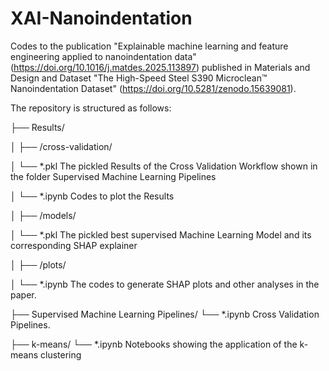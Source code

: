 # XAI-Nanoindentation
Codes to the publication "Explainable machine learning and feature engineering applied to nanoindentation data"  (https://doi.org/10.1016/j.matdes.2025.113897)  published in Materials and Design and Dataset "The High-Speed Steel S390 Microclean™ Nanoindentation Dataset" (https://doi.org/10.5281/zenodo.15639081).

The repository is structured as follows:

├── Results/

│   ├── /cross-validation/

│     └── *.pkl The pickled Results of the Cross Validation Workflow shown in the folder Supervised Machine Learning Pipelines

│     └── *.ipynb Codes to plot the Results

│   ├── /models/

│     └── *.pkl The pickled best supervised Machine Learning Model and its corresponding SHAP explainer

│   ├── /plots/

│     └── *.ipynb The codes to generate SHAP plots and other analyses in the paper.

├── Supervised Machine Learning Pipelines/
  └── *.ipynb Cross Validation Pipelines.

├── k-means/
  └── *.ipynb Notebooks showing the application of the k-means clustering













